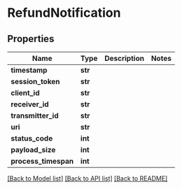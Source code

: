 # RefundNotification

## Properties
Name | Type | Description | Notes
------------ | ------------- | ------------- | -------------
**timestamp** | **str** |  | 
**session_token** | **str** |  | 
**client_id** | **str** |  | 
**receiver_id** | **str** |  | 
**transmitter_id** | **str** |  | 
**uri** | **str** |  | 
**status_code** | **int** |  | 
**payload_size** | **int** |  | 
**process_timespan** | **int** |  | 

[[Back to Model list]](../README.md#documentation-for-models) [[Back to API list]](../README.md#documentation-for-api-endpoints) [[Back to README]](../README.md)

